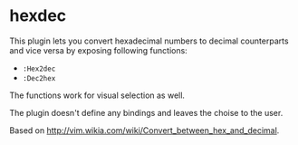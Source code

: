 # hexdec

This plugin lets you convert hexadecimal numbers to decimal counterparts and
vice versa by exposing following functions:

- `:Hex2dec`
- `:Dec2hex`

The functions work for visual selection as well.

The plugin doesn't define any bindings and leaves the choise to the user.

Based on http://vim.wikia.com/wiki/Convert_between_hex_and_decimal.
